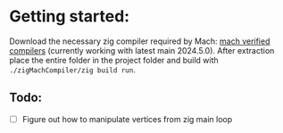 # Getting started:
Download the necessary zig compiler required by Mach: [mach verified compilers](https://machengine.org/about/zig-version/) (currently working with latest main 2024.5.0). After extraction place the entire folder in the project folder and build with `./zigMachCompiler/zig build run`.

## Todo:
- [ ] Figure out how to manipulate vertices from zig main loop
